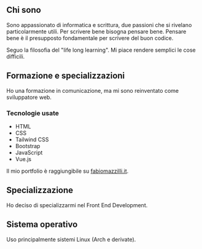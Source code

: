 ## Chi sono

Sono appassionato di informatica e scrittura, due passioni che si rivelano particolarmente utili. Per scrivere bene bisogna pensare bene. Pensare bene è il presupposto fondamentale per scrivere del buon codice.

Seguo la filosofia del "life long learning". Mi piace rendere semplici le cose difficili.

## Formazione e specializzazioni
Ho una formazione in comunicazione, ma mi sono reinventato come sviluppatore web. 

### Tecnologie usate
- HTML
- CSS
- Tailwind CSS
- Bootstrap
- JavaScript
- Vue.js

Il mio portfolio è raggiungibile su [fabiomazzilli.it](http://fabiomazzilli.it).

## Specializzazione
Ho deciso di specializzarmi nel Front End Development.

## Sistema operativo
Uso principalmente sistemi Linux (Arch e derivate).
